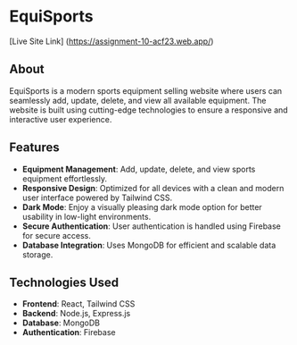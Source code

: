 # EquiSports  

[Live Site Link] (https://assignment-10-acf23.web.app/)

## About  
EquiSports is a modern sports equipment selling website where users can seamlessly add, update, delete, and view all available equipment. The website is built using cutting-edge technologies to ensure a responsive and interactive user experience.  

## Features  
- **Equipment Management**: Add, update, delete, and view sports equipment effortlessly.  
- **Responsive Design**: Optimized for all devices with a clean and modern user interface powered by Tailwind CSS.  
- **Dark Mode**: Enjoy a visually pleasing dark mode option for better usability in low-light environments.  
- **Secure Authentication**: User authentication is handled using Firebase for secure access.  
- **Database Integration**: Uses MongoDB for efficient and scalable data storage.  

## Technologies Used  
- **Frontend**: React, Tailwind CSS  
- **Backend**: Node.js, Express.js  
- **Database**: MongoDB  
- **Authentication**: Firebase  